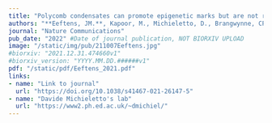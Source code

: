 ```yaml
---
title: "Polycomb condensates can promote epigenetic marks but are not required for sustained chromatin compaction"
authors: "**Eeftens, JM.**, Kapoor, M., Michieletto, D., Brangwynne, CP."
journal: "Nature Communications"
pub_date: "2022" #Date of journal publication, NOT BIORXIV UPLOAD
image: "/static/img/pub/211007Eeftens.jpg"
#biorxiv: "2021.12.31.474660v1"
#biorxiv_version: "YYYY.MM.DD.######v1"
pdf: "/static/pdf/Eeftens_2021.pdf"
links:
- name: "Link to journal"
  url: "https://doi.org/10.1038/s41467-021-26147-5"
- name: "Davide Michieletto's lab"
  url: "https://www2.ph.ed.ac.uk/~dmichiel/"
---
```

